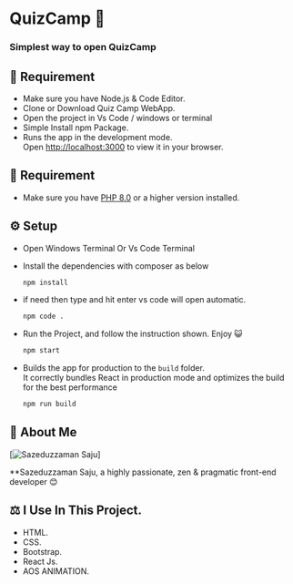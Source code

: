 # QuizCamp 🚀

### Simplest way to open QuizCamp

## 📙 Requirement

- Make sure you have Node.js & Code Editor.
- Clone or Download Quiz Camp WebApp.
- Open the project in Vs Code / windows or terminal
- Simple Install npm Package.
- Runs the app in the development mode.\
  Open [http://localhost:3000](http://localhost:3000) to view it in your browser.

## 📙 Requirement

- Make sure you have [PHP 8.0](https://www.php.net/releases/8_0_0.php) or a higher version installed.

## ⚙️ Setup

- Open Windows Terminal Or Vs Code Terminal

- Install the dependencies with composer as below

  ```bash
  npm install
  ```

- if need then type and hit enter vs code will open automatic.

  ```bash
  npm code .
  ```

- Run the Project, and follow the instruction shown. Enjoy 😺

  ```bash
  npm start
  ```

- Builds the app for production to the `build` folder.\
  It correctly bundles React in production mode and optimizes the build for the best performance

  ```bash
  npm run build
  ```

## 🤠 About Me

[![Sazeduzzaman Saju](https://avatars.githubusercontent.com/u/107988750?s=400&u=e6802371dcb0d4b678987f132665517ca9293b94&v=4)]

\*\*Sazeduzzaman Saju, a highly passionate, zen &amp; pragmatic front-end developer 😊

## ⚖️ I Use In This Project.

- HTML.
- CSS.
- Bootstrap.
- React Js.
- AOS ANIMATION.
